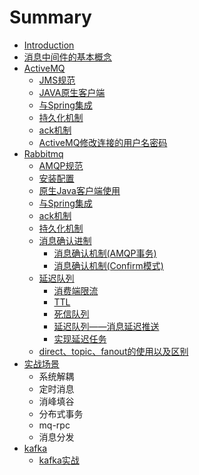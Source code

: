 # Summary

* [Introduction](README.md)
* [消息中间件的基本概念](xiao-xi-zhong-jian-jian-de-ji-ben-gai-nian.md)
* [ActiveMQ](activemq.md)
  * [JMS规范](activemq/jmsgui-fan.md)
  * [JAVA原生客户端](activemq/javayuan-sheng-ke-hu-duan.md)
  * [与Spring集成](activemq/yu-spring-ji-cheng.md)
  * [持久化机制](activemq/chi-jiu-hua-ji-zhi.md)
  * [ack机制](activemq/ackji-zhi.md)
  * [ActiveMQ修改连接的用户名密码](activemq/activemqxiu-gai-lian-jie-de-yong-hu-ming-mi-ma.md)
* [Rabbitmq](rabbitmq.md)
  * [AMQP规范](rabbitmq/amqpgui-fan.md)
  * [安装配置](rabbitmq/an-zhuang-pei-zhi.md)
  * [原生Java客户端使用](rabbitmq/yuan-sheng-java-ke-hu-duan-shi-yong.md)
  * [与Spring集成](rabbitmq/yu-spring-ji-cheng.md)
  * [ack机制](rabbitmq/ackji-zhi.md)
  * [持久化机制](rabbitmq/chi-jiu-hua-ji-zhi.md)
  * [消息确认进制](rabbitmq/rabbitmq2014-xiao-xi-que-ren-jin-zhi.md)
    * [消息确认机制\(AMQP事务\)](rabbitmq/rabbitmq2014-xiao-xi-que-ren-ji-523628-amqp-shi-52a129.md)
    * [消息确认机制\(Confirm模式\)](rabbitmq/rabbitmq2014-xiao-xi-que-ren-jin-zhi/xiao-xi-que-ren-ji-523628-confirm-mo-5f0f29.md)
  * [延迟队列](rabbitmq/yan-chi-dui-lie.md)
    * [消费端限流](rabbitmq/yan-chi-dui-lie/xiao-fei-duan-xian-liu-3001-ttl-3001-si-xin-dui-lie.md)
    * [TTL](rabbitmq/yan-chi-dui-lie/ttl.md)
    * [死信队列](rabbitmq/yan-chi-dui-lie/si-xin-dui-lie.md)
    * [延迟队列——消息延迟推送](rabbitmq/yan-chi-dui-lie-2014-2014-xiao-xi-yan-chi-tui-song.md)
    * [实现延迟任务](rabbitmq/yan-chi-dui-lie/shi-xian-yan-chi-ren-wu.md)
  * [direct、topic、fanout的使用以及区别](rabbitmq/directtopicfanoutde-shi-yong-yi-ji-qu-bie.md)
* [实战场景](shi-zhan-chang-jing.md)
  * 系统解耦
  * 定时消息
  * 消峰填谷
  * 分布式事务
  * mq-rpc
  * 消息分发
* [kafka](kafka.md)
  * [kafka实战](kafka/kafkashi-zhan.md)


